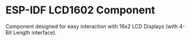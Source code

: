 # ESP-IDF LCD1602 Component

Component designed for easy interaction with 16x2 LCD Displays (with 4-Bit Length interface).